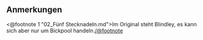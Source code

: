 <h2>Anmerkungen</h2>

<@footnote 1 "02_Fünf Stecknadeln.md">Im Original steht Blindley, es kann sich aber nur um Bickpool handeln.</@footnote>

